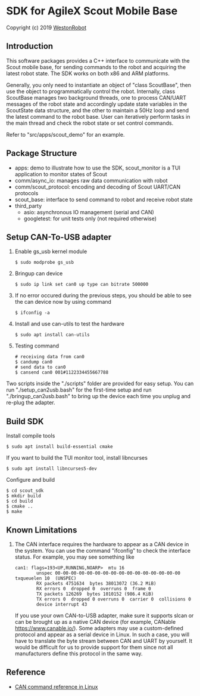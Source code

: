 # SDK for AgileX Scout Mobile Base

Copyright (c) 2019 [WestonRobot](https://www.westonrobot.com/)

## Introduction

This software packages provides a C++ interface to communicate with the Scout mobile base, for sending commands to the robot and acquiring the latest robot state. The SDK works on both x86 and ARM platforms.

Generally, you only need to instantiate an object of "class ScoutBase", then use the object to programmatically control the robot. Internally, class ScoutBase manages two background threads, one to process CAN/UART messages of the robot state and accordingly update state variables in the ScoutState data structure, and the other to maintain a 50Hz loop and send the latest command to the robot base. User can iteratively perform tasks in the main thread and check the robot state or set control commands. 

Refer to "src/apps/scout_demo" for an example.

## Package Structure

* apps: demo to illustrate how to use the SDK, scout_monitor is a TUI application to monitor states of Scout
* comm/async_io: manages raw data communication with robot
* comm/scout_protocol: encoding and decoding of Scout UART/CAN protocols
* scout_base: interface to send command to robot and receive robot state
* third_party
    - asio: asynchronous IO management (serial and CAN)
    - googletest: for unit tests only (not required otherwise)

## Setup CAN-To-USB adapter 
 
1. Enable gs_usb kernel module
    ```
    $ sudo modprobe gs_usb
    ```
2. Bringup can device
   ```
   $ sudo ip link set can0 up type can bitrate 500000
   ```
3. If no error occured during the previous steps, you should be able to see the can device now by using command
   ```
   $ ifconfig -a
   ```
4. Install and use can-utils to test the hardware
    ```
    $ sudo apt install can-utils
    ```
5. Testing command
    ```
    # receiving data from can0
    $ candump can0
    # send data to can0
    $ cansend can0 001#1122334455667788
    ```

Two scripts inside the "./scripts" folder are provided for easy setup. You can run "./setup_can2usb.bash" for the first-time setup and run "./bringup_can2usb.bash" to bring up the device each time you unplug and re-plug the adapter.

## Build SDK

Install compile tools

```
$ sudo apt install build-essential cmake
```

If you want to build the TUI monitor tool, install libncurses

```
$ sudo apt install libncurses5-dev
```

Configure and build

```
$ cd scout_sdk 
$ mkdir build
$ cd build
$ cmake ..
$ make
```

## Known Limitations

1. The CAN interface requires the hardware to appear as a CAN device in the system. You can use the command "ifconfig" to check the interface status. For example, you may see something like

    ```
    can1: flags=193<UP,RUNNING,NOARP>  mtu 16
            unspec 00-00-00-00-00-00-00-00-00-00-00-00-00-00-00-00  txqueuelen 10  (UNSPEC)
            RX packets 4751634  bytes 38013072 (36.2 MiB)
            RX errors 0  dropped 0  overruns 0  frame 0
            TX packets 126269  bytes 1010152 (986.4 KiB)
            TX errors 0  dropped 0 overruns 0  carrier 0  collisions 0
            device interrupt 43
    ```
    
    If you use your own CAN-to-USB adapter, make sure it supports slcan or can be brought up as a native CAN device (for example, CANable https://www.canable.io/). Some adapters may use a custom-defined protocol and appear as a serial device in Linux. In such a case, you will have to translate the byte stream between CAN and UART by yourself. It would be difficult for us to provide support for them since not all manufacturers define this protocol in the same way.

<!-- 
2. Release v0.1 of this SDK provided a serial interface to talk with the robot. Front/rear light on the robot cannot be controlled and only a small subset of all robot states can be acquired through that interface. Full support of the serial interface is still under development and requires additional work on both the SDK and firmware sides.
-->

## Reference

* [CAN command reference in Linux](https://wiki.rdu.im/_pages/Notes/Embedded-System/Linux/can-bus-in-linux.html)
